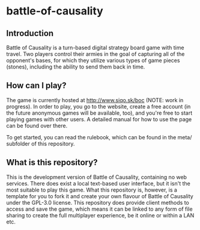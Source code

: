 # battle-of-causality
## Introduction
Battle of Causality is a turn-based digital strategy board game with time travel. Two players control their armies in the goal of capturing all of the opponent's bases, for which they utilize various types of game pieces (stones), including the ability to send them back in time.

## How can I play?
The game is currently hosted at http://www.siqo.sk/boc (NOTE: work in progress). In order to play, you go to the website, create a free account (in the future anonymous games will be available, too), and you're free to start playing games with other users. A detailed manual for how to use the page can be found over there.

To get started, you can read the rulebook, which can be found in the meta/ subfolder of this repository.

## What is this repository?
This is the development version of Battle of Causality, containing no web services. There does exist a local text-based user interface, but it isn't the most suitable to play this game. What this repository is, however, is a template for you to fork it and create your own flavour of Battle of Causality under the GPL-3.0 license. This repository does provide client methods to access and save the game, which means it can be linked to any form of file sharing to create the full multiplayer experience, be it online or within a LAN etc.
